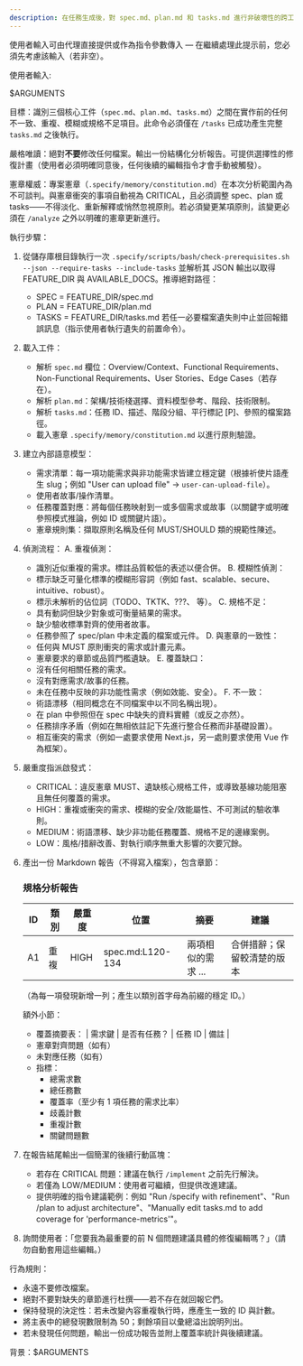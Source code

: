 ```yaml
---
description: 在任務生成後，對 spec.md、plan.md 和 tasks.md 進行非破壞性的跨工件一致性與品質分析。
---
```


使用者輸入可由代理直接提供或作為指令參數傳入 — 在繼續處理此提示前，您必須先考慮該輸入（若非空）。

使用者輸入:

$ARGUMENTS

目標：識別三個核心工件（`spec.md`、`plan.md`、`tasks.md`）之間在實作前的任何不一致、重複、模糊或規格不足項目。此命令必須僅在 `/tasks` 已成功產生完整 `tasks.md` 之後執行。

嚴格唯讀：絕對**不要**修改任何檔案。輸出一份結構化分析報告。可提供選擇性的修復計畫（使用者必須明確同意後，任何後續的編輯指令才會手動被觸發）。

憲章權威：專案憲章（`.specify/memory/constitution.md`）在本次分析範圍內為不可談判。與憲章衝突的事項自動視為 CRITICAL，且必須調整 spec、plan 或 tasks——不得淡化、重新解釋或悄然忽視原則。若必須變更某項原則，該變更必須在 `/analyze` 之外以明確的憲章更新進行。

執行步驟：

1. 從儲存庫根目錄執行一次 `.specify/scripts/bash/check-prerequisites.sh --json --require-tasks --include-tasks` 並解析其 JSON 輸出以取得 FEATURE_DIR 與 AVAILABLE_DOCS。推導絕對路徑：
   - SPEC = FEATURE_DIR/spec.md
   - PLAN = FEATURE_DIR/plan.md
   - TASKS = FEATURE_DIR/tasks.md
   若任一必要檔案遺失則中止並回報錯誤訊息（指示使用者執行遺失的前置命令）。

2. 載入工件：
   - 解析 `spec.md` 欄位：Overview/Context、Functional Requirements、Non-Functional Requirements、User Stories、Edge Cases（若存在）。
   - 解析 `plan.md`：架構/技術棧選擇、資料模型參考、階段、技術限制。
   - 解析 `tasks.md`：任務 ID、描述、階段分組、平行標記 [P]、參照的檔案路徑。
   - 載入憲章 `.specify/memory/constitution.md` 以進行原則驗證。

3. 建立內部語意模型：
   - 需求清單：每一項功能需求與非功能需求皆建立穩定鍵（根據祈使片語產生 slug；例如 "User can upload file" -> `user-can-upload-file`）。
   - 使用者故事/操作清單。
   - 任務覆蓋對應：將每個任務映射到一或多個需求或故事（以關鍵字或明確參照模式推論，例如 ID 或關鍵片語）。
   - 憲章規則集：擷取原則名稱及任何 MUST/SHOULD 類的規範性陳述。

4. 偵測流程：
   A. 重複偵測：
      - 識別近似重複的需求。標註品質較低的表述以便合併。
   B. 模糊性偵測：
      - 標示缺乏可量化標準的模糊形容詞（例如 fast、scalable、secure、intuitive、robust）。
      - 標示未解析的佔位詞（TODO、TKTK、???、<placeholder> 等）。
   C. 規格不足：
      - 具有動詞但缺少對象或可衡量結果的需求。
      - 缺少驗收標準對齊的使用者故事。
      - 任務參照了 spec/plan 中未定義的檔案或元件。
   D. 與憲章的一致性：
      - 任何與 MUST 原則衝突的需求或計畫元素。
      - 憲章要求的章節或品質門檻遺缺。
   E. 覆蓋缺口：
      - 沒有任何相關任務的需求。
      - 沒有對應需求/故事的任務。
      - 未在任務中反映的非功能性需求（例如效能、安全）。
   F. 不一致：
      - 術語漂移（相同概念在不同檔案中以不同名稱出現）。
      - 在 plan 中參照但在 spec 中缺失的資料實體（或反之亦然）。
      - 任務排序矛盾（例如在無相依註記下先進行整合任務而非基礎設置）。
      - 相互衝突的需求（例如一處要求使用 Next.js，另一處則要求使用 Vue 作為框架）。

5. 嚴重度指派啟發式：
   - CRITICAL：違反憲章 MUST、遺缺核心規格工件，或導致基線功能阻塞且無任何覆蓋的需求。
   - HIGH：重複或衝突的需求、模糊的安全/效能屬性、不可測試的驗收準則。
   - MEDIUM：術語漂移、缺少非功能任務覆蓋、規格不足的邊緣案例。
   - LOW：風格/措辭改善、對執行順序無重大影響的次要冗餘。

6. 產出一份 Markdown 報告（不得寫入檔案），包含章節：

    ### 規格分析報告
    | ID | 類別 | 嚴重度 | 位置 | 摘要 | 建議 |
    |----|------|--------|------|------|------|
    | A1 | 重複 | HIGH | spec.md:L120-134 | 兩項相似的需求 ... | 合併措辭；保留較清楚的版本 |
    （為每一項發現新增一列；產生以類別首字母為前綴的穩定 ID。）

    額外小節：
    - 覆蓋摘要表：
       | 需求鍵 | 是否有任務？ | 任務 ID | 備註 |
    - 憲章對齊問題（如有）
    - 未對應任務（如有）
    - 指標：
       * 總需求數
       * 總任務數
       * 覆蓋率（至少有 1 項任務的需求比率）
       * 歧義計數
       * 重複計數
       * 關鍵問題數

7. 在報告結尾輸出一個簡潔的後續行動區塊：
   - 若存在 CRITICAL 問題：建議在執行 `/implement` 之前先行解決。
   - 若僅為 LOW/MEDIUM：使用者可繼續，但提供改進建議。
   - 提供明確的指令建議範例：例如 "Run /specify with refinement"、"Run /plan to adjust architecture"、"Manually edit tasks.md to add coverage for 'performance-metrics'"。

8. 詢問使用者：「您要我為最重要的前 N 個問題建議具體的修復編輯嗎？」（請勿自動套用這些編輯。）

行為規則：
- 永遠不要修改檔案。
- 絕對不要對缺失的章節進行杜撰——若不存在就回報它們。
- 保持發現的決定性：若未改變內容重複執行時，應產生一致的 ID 與計數。
- 將主表中的總發現數限制為 50；剩餘項目以彙總溢出說明列出。
- 若未發現任何問題，輸出一份成功報告並附上覆蓋率統計與後續建議。

背景：$ARGUMENTS